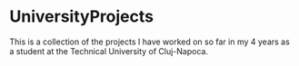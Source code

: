 # UniversityProjects

This is a collection of the projects I have worked on so far in my 4 years as a student at the Technical University of Cluj-Napoca.
